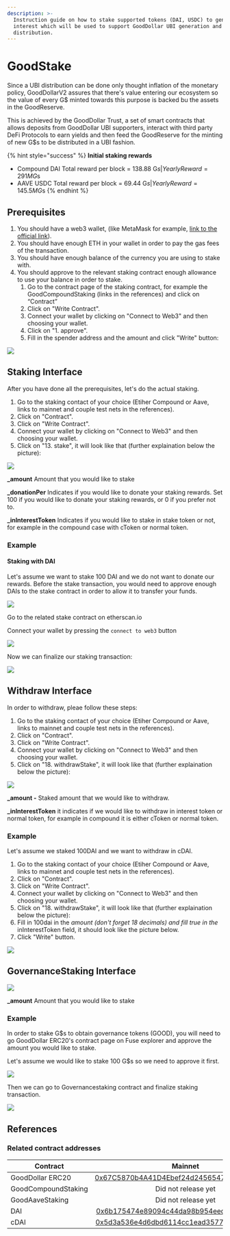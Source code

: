 ```yaml
---
description: >-
  Instruction guide on how to stake supported tokens (DAI, USDC) to generate
  interest which will be used to support GoodDollar UBI generation and
  distribution.
---
```


# GoodStake

Since a UBI distribution can be done only thought inflation of the monetary policy, GoodDollarV2 assures that there's value entering our ecosystem so the value of every G$ minted towards this purpose is backed bu the assets in the GoodReserve.

This is achieved by the GoodDollar Trust, a set of smart contracts that allows deposits from GoodDollar UBI supporters, interact with third party DeFi Protocols to earn yields and then feed the GoodReserve for the minting of new G$s to be distributed in a UBI fashion.

{% hint style="success" %}
**Initial staking rewards**

* Compound DAI Total reward per block = 138.88 G$s | Yearly Reward = 291M G$s
* AAVE USDC Total reward per block = 69.44 G$s | Yearly Reward = 145.5M G$s
{% endhint %}

## Prerequisites

1. You should have a web3 wallet, (like MetaMask for example, [link to the official link](https://www.google.com/url?q=https://metamask.io/\&sa=D\&source=editors\&ust=1634809220729000\&usg=AOvVaw3sIQw4vzOnSgl4wX-4lv4E)).
2. You should have enough ETH in your wallet in order to pay the gas fees of the transaction.
3. You should have enough balance of the currency you are using to stake with.
4. You should approve to the relevant staking contract enough allowance to use your balance in order to stake.
   1. Go to the contract page of the staking contract, for example the GoodCompoundStaking (links in the references) and click on “Contract”
   2. Click on "Write Contract".
   3. Connect your wallet by clicking on "Connect to Web3" and then choosing your wallet.
   4. Click on "1. approve".
   5. Fill in the spender address and the amount and click "Write" button:

![](<../.gitbook/assets/Screenshot 2021-09-20 at 21.33.25.png>)

## Staking Interface

After you have done all the prerequisites, let's do the actual staking.

1. Go to the staking contact of your choice (Etiher Compound or Aave, links to mainnet and couple test nets in the references).
2. Click on "Contract".
3. Click on "Write Contract".
4. Connect your wallet by clicking on "Connect to Web3" and then choosing your wallet.
5. Click on "13. stake", it will look like that (further explaination below the picture):

![](<../.gitbook/assets/Screenshot 2021-09-20 at 21.25.52.png>)

**\_amount** Amount that you would like to stake

**\_donationPer** Indicates if you would like to donate your staking rewards. Set 100 if you would like to donate your staking rewards, or 0 if you prefer not to.

**\_inInterestToken** Indicates if you would like to stake in stake token or not, for example in the compound case with cToken or normal token.

### Example

#### Staking with DAI

Let's assume we want to stake 100 DAI and we do not want to donate our rewards. Before the stake transaction, you would need to approve enough DAIs to the stake contract in order to allow it to transfer your funds.

![](<../.gitbook/assets/Screenshot 2021-09-20 at 21.33.25.png>)

Go to the related stake contract on etherscan.io

Connect your wallet by pressing the `connect to web3` button&#x20;

![](<../.gitbook/assets/image (1).png>)

Now we can finalize our staking transaction:

![](<../.gitbook/assets/Screenshot 2021-09-20 at 21.37.30.png>)

## Withdraw Interface

In order to withdraw, pleae follow these steps:

1. Go to the staking contact of your choice (Etiher Compound or Aave, links to mainnet and couple test nets in the references).
2. Click on "Contract".
3. Click on "Write Contract".
4. Connect your wallet by clicking on "Connect to Web3" and then choosing your wallet.
5. Click on "18. withdrawStake", it will look like that (further explaination below the picture):

![](<../.gitbook/assets/Screenshot 2021-09-20 at 21.39.18.png>)

**\_amount -** Staked amount that we would like to withdraw.&#x20;

**\_inInterestToken** it indicates if we would like to withdraw in interest token or normal token, for example in compound it is either cToken or normal token.

### Example

Let's assume we staked 100DAI and we want to withdraw in cDAI.

1. Go to the staking contact of your choice (Etiher Compound or Aave, links to mainnet and couple test nets in the references).
2. Click on "Contract".
3. Click on "Write Contract".
4. Connect your wallet by clicking on "Connect to Web3" and then choosing your wallet.
5. Click on "18. withdrawStake", it will look like that (further explaination below the picture):
6. Fill in 100dai in the _amount (don't forget 18 decimals) and fill true in the_ inInterestToken field, it should look like the picture below.
7. Click "Write" button.

![](<../.gitbook/assets/Screenshot 2021-09-20 at 21.42.16.png>)



## **GovernanceStaking Interface**

![](<../.gitbook/assets/Screenshot 2021-09-21 at 19.59.07.png>)

**\_amount** Amount that you would like to stake

### Example

In order to stake G$s to obtain governance tokens (GOOD), you will need to go GoodDollar ERC20's contract page on Fuse explorer and approve the amount you would like to stake.

Let's assume we would like to stake 100 G$s so we need to approve it first.

![](<../.gitbook/assets/Screenshot 2021-09-22 at 12.46.56.png>)

Then we can go to Governancestaking contract and finalize staking transaction.

![](<../.gitbook/assets/Screenshot 2021-09-22 at 12.49.00.png>)

## References

### Related contract addresses

| **Contract**        |                                                        Mainnet                                                        | Kovan                                                                                                                                     | Ropsten                                                                                                                            |
| ------------------- | :-------------------------------------------------------------------------------------------------------------------: | ----------------------------------------------------------------------------------------------------------------------------------------- | ---------------------------------------------------------------------------------------------------------------------------------- |
| GoodDollar ERC20    | [0x67C5870b4A41D4Ebef24d2456547A03F1f3e094B](https://etherscan.io/address/0x67C5870b4A41D4Ebef24d2456547A03F1f3e094B) | [0x46183b8822BB7Cbf27E10A1acc95DfB3b5f0ec79](https://kovan.etherscan.io/address/0x46183b8822BB7Cbf27E10A1acc95DfB3b5f0ec79)               | [0x4738C5e91C4F809da21DD0Df4B5aD5f699878C1c](https://ropsten.etherscan.io/address/0x4738C5e91C4F809da21DD0Df4B5aD5f699878C1c)      |
| GoodCompoundStaking |                                                  Did not release yet                                                  | [0xbc371C5c98D40De18382E3e0Eeb58805d76D3D50](https://kovan.etherscan.io/address/0xbc371c5c98d40de18382e3e0eeb58805d76d3d50#writeContract) | [0x410c9c4688B3f1f065c41F2b86BEc673A9bb7171](https://ropsten.etherscan.io/address/0x410c9c4688B3f1f065c41F2b86BEc673A9bb7171#code) |
| GoodAaveStaking     |                                                  Did not release yet                                                  | [0x97336539bF2ab85ED83e63f294af113A7A110Cd3](https://kovan.etherscan.io/address/0x97336539bF2ab85ED83e63f294af113A7A110Cd3)               |                                                                                                                                    |
| DAI                 |  [0x6b175474e89094c44da98b954eedeac495271d0f](https://etherscan.io/token/0x6b175474e89094c44da98b954eedeac495271d0f)  | [0x4f96fe3b7a6cf9725f59d353f723c1bdb64ca6aa](https://kovan.etherscan.io/address/0x4f96fe3b7a6cf9725f59d353f723c1bdb64ca6aa#code)          | [0xB5E5D0F8C0cbA267CD3D7035d6AdC8eBA7Df7Cdd](https://ropsten.etherscan.io/address/0xB5E5D0F8C0cbA267CD3D7035d6AdC8eBA7Df7Cdd)      |
| cDAI                |  [0x5d3a536e4d6dbd6114cc1ead35777bab948e3643](https://etherscan.io/token/0x5d3a536e4d6dbd6114cc1ead35777bab948e3643)  | [0xf0d0eb522cfa50b716b3b1604c4f0fa6f04376ad](https://kovan.etherscan.io/address/0xf0d0eb522cfa50b716b3b1604c4f0fa6f04376ad)               |                                                                                                                                    |





